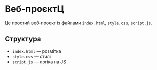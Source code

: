 # Веб-проєктЦ
Це простий веб-проєкт із файлами `index.html`, `style.css`, `script.js`.


## Структура
- `index.html` — розмітка
- `style.css` — стилі
- `script.js` — логіка на JS

